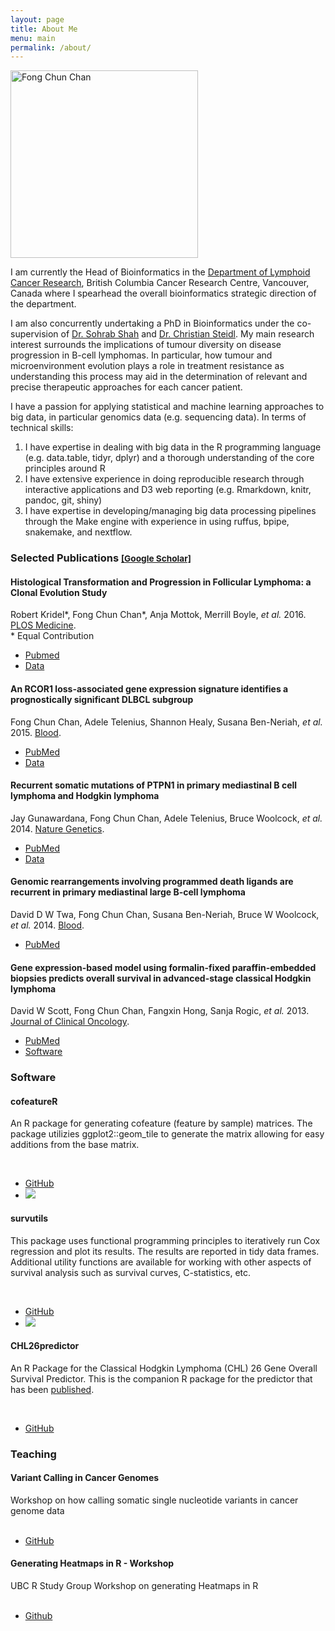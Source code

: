 ```yaml
---
layout: page
title: About Me
menu: main
permalink: /about/
---
```


<img src="{{ site.url }}/assets/fong-internet.jpg" alt="Fong Chun Chan" style="width: 300px;" class="floatright" />

I am currently the Head of Bioinformatics in the [Department of Lymphoid Cancer Research](https://lcr-bccrc.github.io/), British Columbia Cancer Research Centre, Vancouver, Canada where I spearhead the overall bioinformatics strategic direction of the department.

I am also concurrently undertaking a PhD in Bioinformatics under the co-supervision of [Dr. Sohrab Shah](http://compbio.bccrc.ca/) and [Dr. Christian Steidl](http://steidllab.med.ubc.ca/). My main research interest surrounds the implications of tumour diversity on disease progression in B-cell lymphomas. In particular, how tumour and microenvironment evolution plays a role in treatment resistance as understanding this process may aid in the determination of relevant and precise therapeutic approaches for each cancer patient. 

I have a passion for applying statistical and machine learning approaches to big data, in particular genomics data (e.g. sequencing data). In terms of technical skills:

1. I have expertise in dealing with big data in the R programming language (e.g. data.table, tidyr, dplyr) and a thorough understanding of the core principles around R
1. I have extensive experience in doing reproducible research through interactive applications and D3 web reporting (e.g. Rmarkdown, knitr, pandoc, git, shiny)
1. I have expertise in developing/managing big data processing pipelines through the Make engine with experience in using ruffus, bpipe, snakemake, and nextflow. 

<h3>Selected Publications <small><a href="https://scholar.google.co.in/citations?user=BbZVuYMAAAAJ&hl=en&oi=ao" target="_new">[Google Scholar]</a></small>
</h3>

<div class="list-group">
  <div class="list-group-item">
    <h4 class="list-group-item-heading">Histological Transformation and Progression in Follicular Lymphoma: a Clonal Evolution Study</h4>
    <div>Robert Kridel*, Fong Chun Chan*, Anja Mottok, Merrill Boyle, <i>et al.</i> 2016. <a href="http://journals.plos.org/plosmedicine/">PLOS Medicine</a>.</div>
    <div>* Equal Contribution</div>
    <div>
      <ul class="list-inline">
         <li><a href="https://www.ncbi.nlm.nih.gov/pubmed/27959929"><span class="label label-success">Pubmed</span></a></li>
         <li><a href="https://www.ebi.ac.uk/ega/studies/EGAS00001001709"><span class="label label-info">Data</span></a></li>
      </ul>
    </div>
  </div>
  <div class="list-group-item">
    <h4 class="list-group-item-heading">An RCOR1 loss-associated gene expression signature identifies a prognostically significant DLBCL subgroup</h4>
    <div>Fong Chun Chan, Adele Telenius, Shannon Healy, Susana Ben-Neriah, <i>et al.</i> 2015. <a href="http://www.bloodjournal.org/">Blood</a>.</div>
    <div>
      <ul class="list-inline">
         <li><a href="http://www.ncbi.nlm.nih.gov/pubmed/25395426"><span class="label label-success">PubMed</span></a></li>
         <li><a href="https://www.ebi.ac.uk/ega/studies/EGAS00001001000"><span class="label label-info">Data</span></a></li>
      </ul>
    </div>
  </div>
  <div class="list-group-item">
    <h4 class="list-group-item-heading">Recurrent somatic mutations of PTPN1 in primary mediastinal B cell lymphoma and Hodgkin lymphoma</h4>
    <div>Jay Gunawardana, Fong Chun Chan, Adele Telenius, Bruce Woolcock, <i>et al.</i> 2014. <a href="http://www.nature.com/ng/index.html">Nature Genetics</a>.</div>
    <div>
      <ul class="list-inline">
         <li><a href="http://www.ncbi.nlm.nih.gov/pubmed/24531327"><span class="label label-success">PubMed</span></a></li>
         <li><a href="https://www.ebi.ac.uk/ega/studies/EGAS00001000554"><span class="label label-info">Data</span></a></li>
      </ul>
    </div>
  </div>
  <div class="list-group-item">
    <h4 class="list-group-item-heading">Genomic rearrangements involving programmed death ligands are recurrent in primary mediastinal large B-cell lymphoma</h4>
    <div>David D W Twa, Fong Chun Chan, Susana Ben-Neriah, Bruce W Woolcock, <i>et al.</i> 2014. <a href="http://www.bloodjournal.org/">Blood</a>.</div>
    <div>
      <ul class="list-inline">
         <li><a href="http://www.ncbi.nlm.nih.gov/pubmed/24497532"><span class="label label-success">PubMed</span></a></li>
      </ul>
    </div>
  </div>
  <div class="list-group-item">
    <h4 class="list-group-item-heading">Gene expression-based model using formalin-fixed paraffin-embedded biopsies predicts overall survival in advanced-stage classical Hodgkin lymphoma</h4>
    <div>David W Scott, Fong Chun Chan, Fangxin Hong, Sanja Rogic, <i>et al.</i> 2013. <a href="http://jco.ascopubs.org/">Journal of Clinical Oncology</a>.</div>
    <div>
      <ul class="list-inline">
         <li><a href="http://www.ncbi.nlm.nih.gov/pubmed/23182984"><span class="label label-success">PubMed</span></a></li>
         <li><a href="https://github.com/tinyheero/CHL26predictor"><span class="label label-primary">Software</span></a></li>
      </ul>
    </div>
</div>

<h3>Software</h3>

<div class="list-group">
  <div class="list-group-item">
    <h4 class="list-group-item-heading">cofeatureR</h4>
    <p class="list-group-item-text">An R package for generating cofeature (feature by sample) matrices. The package utilizies ggplot2::geom_tile to generate the matrix allowing for easy additions from the base matrix.</p>
		<br />
		<ul class="list-inline">
		  <li><i class="fa fa-github fa-lg"></i> <a href="https://github.com/tinyheero/cofeatureR">GitHub</a></li>
			<li><a href="https://cran.rstudio.com/web/packages/cofeatureR"><img src="http://www.r-pkg.org/badges/version/cofeatureR" /></a></li>
		</ul>
  </div>
  <div class="list-group-item">
    <h4 class="list-group-item-heading">survutils</h4>
    <p class="list-group-item-text">This package uses functional programming principles to iteratively run Cox regression and plot its results. The results are reported in tidy data frames. Additional utility functions are available for working with other aspects of survival analysis such as survival curves, C-statistics, etc.</p>
		<br />
		<ul class="list-inline">
		  <li><i class="fa fa-github fa-lg"></i> <a href="https://github.com/tinyheero/survutils">GitHub</a></li>
			<li><a href="https://cran.rstudio.com/web/packages/survutils"><img src="http://www.r-pkg.org/badges/version/survutils" /></a></li>
		</ul>
  </div>
  <div class="list-group-item">
    <h4 class="list-group-item-heading">CHL26predictor</h4>
		<p class="list-group-item-text">An R Package for the Classical Hodgkin Lymphoma (CHL) 26 Gene Overall Survival Predictor. This is the companion R package for the predictor that has been <a href="http://www.ncbi.nlm.nih.gov/pubmed/23182984">published</a>.</p>
		<br />
		<ul class="list-inline">
		  <li><i class="fa fa-github fa-lg"></i> <a href="https://github.com/tinyheero/CHL26predictor">GitHub</a></li>
		</ul>
  </div>
</div>

<h3>Teaching</h3>

<div class="list-group">
  <div class="list-group-item">
    <h4 class="list-group-item-heading">Variant Calling in Cancer Genomes</h4>
    <div>Workshop on how calling somatic single nucleotide variants in cancer genome data</div>
		<br />
    <div>
      <ul class="list-inline">
        <li><i class="fa fa-github fa-lg"></i> <a href="https://github.com/tinyheero/variant_calling_in_cancer_genomes_seminar">GitHub</a></li>
      </ul>
    </div>
  </div>
  <div class="list-group-item">
    <h4 class="list-group-item-heading">Generating Heatmaps in R - Workshop</h4>
    <div>UBC R Study Group Workshop on generating Heatmaps in R</div>
		<br />
    <div>
      <ul class="list-inline">
        <li><i class="fa fa-github fa-lg"></i> <a href="https://github.com/tinyheero/R-Heatmaps">Github</a></li>
      </ul>
    <div>
         
  </div>
